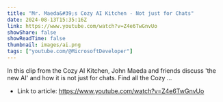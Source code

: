 ```yaml
---
title: "Mr. Maeda&#39;s Cozy AI Kitchen - Not just for Chats"
date: 2024-08-13T15:35:16Z
link: https://www.youtube.com/watch?v=Z4e6TwGnvUo
showShare: false
showReadTime: false
thumbnail: images/ai.png
tags: ["youtube.com/@MicrosoftDeveloper"]
---
```

In this clip from the Cozy AI Kitchen, John Maeda and friends discuss 'the new AI' and how it is not just for chats. Find all the Cozy ...

- Link to article: https://www.youtube.com/watch?v=Z4e6TwGnvUo